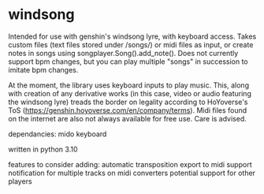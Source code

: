 # windsong
Intended for use with genshin's windsong lyre, with keyboard access. Takes custom files (text files stored under /songs/) or midi files as input, or create notes in songs using songplayer.Song().add_note().
Does not currently support bpm changes, but you can play multiple "songs" in succession to imitate bpm changes.

At the moment, the library uses keyboard inputs to play music. This, along with creation of any derivative works (in this case, video or audio featuring the windsong lyre) treads the border on legality according to HoYoverse's ToS (https://genshin.hoyoverse.com/en/company/terms). Midi files found on the internet are also not always available for free use. Care is advised.

dependancies:
mido
keyboard

written in python 3.10


features to consider adding:
automatic transposition
export to midi support
notification for multiple tracks on midi converters
potential support for other players
